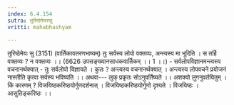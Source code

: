 ```yaml
---
index: 6.4.154
sutra: तुरिष्ठेमेयस्सु
vritti: mahabhashyam

---
```

 तुरिष्ठेमेयः सु (3151) (वार्तिकावतरणभाष्यम्) तुः सर्वस्य लोपो वक्तव्यः, अन्त्यस्य मा भूदिति । स तर्हि वक्तव्यः ? न वक्तव्यः ।। (6626 उपसङ्ख्यानसाधकवार्तिकम् ।। 1 ।।) - सर्वलोपविज्ञानमन्त्यस्य वचनानर्थक्यात् - तुः सर्वलोपो विज्ञायते । कुतः ? अन्त्यस्य वचनानर्थक्यात् । अन्त्यस्य लोपवचने प्रयोजनं नास्तीति कृत्वा सर्वस्य भविष्यति ।। अथवा--- लुक् प्रकृतः सोऽनुवर्तिष्यते ।। अशक्यो लुगनुवर्तयितुम् । किं कारणम् ? विजयिष्ठकरिष्ठयोर्गुणदर्शनात् । विजयिष्ठकरिष्ठयोर्गुणो दृश्यते । विजयिष्ठः । आसुतिङ्करिष्ठः ।। 